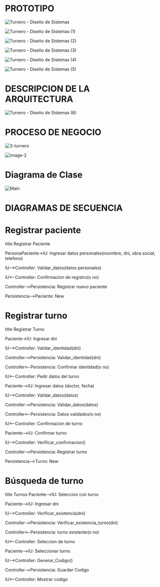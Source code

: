 # PROTOTIPO

![Turnero - Diseño de Sistemas](https://github.com/JuanCruzGiorda/TrabajosPracticos/assets/114437428/26df90bf-925f-480b-bbd2-56716b9ff257)

![Turnero - Diseño de Sistemas (1)](https://github.com/JuanCruzGiorda/TrabajosPracticos/assets/114437428/8d1bb8a5-829d-4de2-b8ee-59199704cc74)

![Turnero - Diseño de Sistemas (2)](https://github.com/JuanCruzGiorda/TrabajosPracticos/assets/114437428/62e28a51-a323-4e58-a8bc-7e41ec5e7ec9)

![Turnero - Diseño de Sistemas (3)](https://github.com/JuanCruzGiorda/TrabajosPracticos/assets/114437428/967df7f0-1410-41b6-8387-480ee0301612)

![Turnero - Diseño de Sistemas (4)](https://github.com/JuanCruzGiorda/TrabajosPracticos/assets/114437428/82a73761-86e2-4f05-9475-d553eef94294)

![Turnero - Diseño de Sistemas (5)](https://github.com/JuanCruzGiorda/TrabajosPracticos/assets/114437428/cecce823-f5be-4d92-a063-6eebb03e4800)

# DESCRIPCION DE LA ARQUITECTURA

![Turnero - Diseño de Sistemas (6)](https://github.com/JuanCruzGiorda/TrabajosPracticos/assets/114437428/8cdf77b0-6524-4fe3-8b14-2592bff0b537)

# PROCESO DE NEGOCIO

![3-turnero](https://github.com/JuanCruzGiorda/TrabajosPracticos/assets/114437428/13bc5504-91fe-48fb-84c9-0f0577f1e692)

![image-2](https://github.com/JuanCruzGiorda/TrabajosPracticos/assets/114437428/3abc2c01-19d4-468a-b463-67989a41959b)

# Diagrama de Clase

![Main](https://github.com/JuanCruzGiorda/TrabajosPracticos/assets/114437428/665c3a29-c5b0-4c1b-a043-17387750387d)

# DIAGRAMAS DE SECUENCIA

# Registrar paciente

title Registrar Paciente

PersonaPaciente->IU: Ingresar datos personales(noombre, dni, obra social, telefono)

IU-->Controller: Validar_datos(datos personales)

IU<--Controller: Confirmacion de registro(o no)

Controller-->Persistencia: Registrar nuevo paciente

Persistencia-->Paciente: New

# Registrar turno

title Registrar Turno

Paciente->IU: Ingresar dni

IU-->Controller: Validar_identidad(dni)

Controller-->Persistencia: Validar_identidad(dni)

Controller<--Persistencia: Confirmar identidad(o no)

IU<--Controller: Pedir datos del turno 

Paciente-->IU: Ingresar datos (doctor, fecha)

IU-->Controller: Validar_datos(datos)

Controller-->Persistencia: Validar_datos(datos)

Controller<--Persistencia: Datos validados(o no)

IU<--Controller: Confirmacion de turno

Paciente-->IU: Confirmar turno

IU-->Controller: Verificar_confirmacion()

Controller-->Persistencia: Registrar turno

Persistencia-->Turno: New

# Búsqueda de turno

title Turnos
Paciente-->IU: Seleccion con turno

Paciente-->IU: Ingresar dni

IU-->Controller: Verificar_existencia(dni)

Controller-->Persistencia: Verificar_existencia_turno(dni)

Controller<--Persistencia: turno existente(o no)

IU<--Controller: Seleccion de turno

Paciente-->IU: Seleccionar turno

IU-->Controller: Generar_Codigo()

Controller-->Persistencia: Guardar Codigo

IU<--Controller: Mostrar codigo
